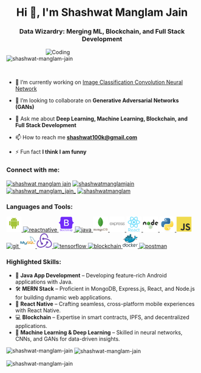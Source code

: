 
<h1 align="center">Hi 👋, I'm Shashwat Manglam Jain</h1>
<h3 align="center">Data Wizardry: Merging ML, Blockchain, and Full Stack Development</h3>

<img align="right" alt="Coding" width="400" src="https://cdn.dribbble.com/users/1162077/screenshots/3848914/programmer.gif"/>
<p align="left"> <img src="https://komarev.com/ghpvc/?username=shashwat-manglam-jain&label=Profile%20views&color=0e75b6&style=flat" alt="shashwat-manglam-jain" /> </p>

<p align="left"> <a href="https://twitter.com/" target="blank"><img src="https://img.shields.io/twitter/follow/?logo=twitter&style=for-the-badge" alt="" /></a> </p>

- 🔭 I’m currently working on [Image Classification Convolution Neural Network](https://github.com/Shashwat-Manglam-Jain/cat_vs_dog_convolution_neural_network.git)

- 👯 I’m looking to collaborate on **Generative Adversarial Networks (GANs)**

- 💬 Ask me about **Deep Learning, Machine Learning, Blockchain, and Full Stack Development**

- 📫 How to reach me **shashwat100k@gmail.com**

- ⚡ Fun fact **I think I am funny**

<h3 align="left">Connect with me:</h3>
<p align="left">
<a href="https://linkedin.com/in/shashwat-manglam-jain" target="blank"><img align="center" src="https://raw.githubusercontent.com/rahuldkjain/github-profile-readme-generator/master/src/images/icons/Social/linked-in-alt.svg" alt="shashwat manglam jain" height="30" width="40" /></a>
<a href="https://kaggle.com/shashwatmanglamjain" target="blank"><img align="center" src="https://raw.githubusercontent.com/rahuldkjain/github-profile-readme-generator/master/src/images/icons/Social/kaggle.svg" alt="shashwatmanglamjain" height="30" width="40" /></a>
<a href="https://instagram.com/shashwat_manglam_jain_" target="blank"><img align="center" src="https://raw.githubusercontent.com/rahuldkjain/github-profile-readme-generator/master/src/images/icons/Social/instagram.svg" alt="shashwat_manglam_jain_" height="30" width="40" /></a>
<a href="https://www.leetcode.com/shashwatmanglam" target="blank"><img align="center" src="https://raw.githubusercontent.com/rahuldkjain/github-profile-readme-generator/master/src/images/icons/Social/leet-code.svg" alt="shashwatmanglam" height="30" width="40" /></a>
</p>

<h3 align="left">Languages and Tools:</h3>
<p align="left"> 
  <a href="https://developer.android.com" target="_blank" rel="noreferrer"> <img src="https://raw.githubusercontent.com/devicons/devicon/master/icons/android/android-original-wordmark.svg" alt="android" width="40" height="40"/> </a> 
  <a href="https://reactnative.dev/" target="_blank" rel="noreferrer"> <img src="https://reactnative.dev/img/header_logo.svg" alt="reactnative" width="40" height="40"/> </a> 
  <a href="https://getbootstrap.com" target="_blank" rel="noreferrer"> <img src="https://raw.githubusercontent.com/devicons/devicon/master/icons/bootstrap/bootstrap-plain-wordmark.svg" alt="bootstrap" width="40" height="40"/> </a> 
  <a href="https://www.w3schools.com/java/" target="_blank" rel="noreferrer"> <img src="https://www.vectorlogo.zone/logos/java/java-icon.svg" alt="java" width="40" height="40"/> </a> 
  <a href="https://www.mongodb.com/" target="_blank" rel="noreferrer"> <img src="https://raw.githubusercontent.com/devicons/devicon/master/icons/mongodb/mongodb-original-wordmark.svg" alt="mongodb" width="40" height="40"/> </a> 
  <a href="https://expressjs.com" target="_blank" rel="noreferrer"> <img src="https://raw.githubusercontent.com/devicons/devicon/master/icons/express/express-original-wordmark.svg" alt="express" width="40" height="40"/> </a> 
  <a href="https://reactjs.org/" target="_blank" rel="noreferrer"> <img src="https://raw.githubusercontent.com/devicons/devicon/master/icons/react/react-original-wordmark.svg" alt="react" width="40" height="40"/> </a> 
  <a href="https://nodejs.org" target="_blank" rel="noreferrer"> <img src="https://raw.githubusercontent.com/devicons/devicon/master/icons/nodejs/nodejs-original-wordmark.svg" alt="nodejs" width="40" height="40"/> </a> 
  <a href="https://www.python.org" target="_blank" rel="noreferrer"> <img src="https://raw.githubusercontent.com/devicons/devicon/master/icons/python/python-original.svg" alt="python" width="40" height="40"/> </a> 
  <a href="https://developer.mozilla.org/en-US/docs/Web/JavaScript" target="_blank" rel="noreferrer"> <img src="https://raw.githubusercontent.com/devicons/devicon/master/icons/javascript/javascript-original.svg" alt="javascript" width="40" height="40"/> </a> 
  <a href="https://git-scm.com/" target="_blank" rel="noreferrer"> <img src="https://www.vectorlogo.zone/logos/git-scm/git-scm-icon.svg" alt="git" width="40" height="40"/> </a> 
  <a href="https://www.mysql.com/" target="_blank" rel="noreferrer"> <img src="https://raw.githubusercontent.com/devicons/devicon/master/icons/mysql/mysql-original-wordmark.svg" alt="mysql" width="40" height="40"/> </a> 
  <a href="https://redux.js.org" target="_blank" rel="noreferrer"> <img src="https://raw.githubusercontent.com/devicons/devicon/master/icons/redux/redux-original.svg" alt="redux" width="40" height="40"/> </a> 
  <a href="https://www.tensorflow.org" target="_blank" rel="noreferrer"> <img src="https://www.vectorlogo.zone/logos/tensorflow/tensorflow-icon.svg" alt="tensorflow" width="40" height="40"/> </a> 
  <a href="https://www.blockchain.com/" target="_blank" rel="noreferrer"> <img src="https://logowik.com/content/uploads/images/ethereum-eth7803.logowik.com.webp" alt="blockchain" width="40" height="40"/> </a> 
  <a href="https://www.docker.com/" target="_blank" rel="noreferrer"> <img src="https://raw.githubusercontent.com/devicons/devicon/master/icons/docker/docker-original-wordmark.svg" alt="docker" width="40" height="40"/> </a> 
  <a href="https://www.postman.com/" target="_blank" rel="noreferrer"> <img src="https://www.vectorlogo.zone/logos/getpostman/getpostman-icon.svg" alt="postman" width="40" height="40"/> </a> 
</p>

<h3 align="left">Highlighted Skills:</h3>
<ul>
  <li>🚀 <strong>Java App Development</strong> – Developing feature-rich Android applications with Java.</li>
  <li>🛠 <strong>MERN Stack</strong> – Proficient in MongoDB, Express.js, React, and Node.js for building dynamic web applications.</li>
  <li>📱 <strong>React Native</strong> – Crafting seamless, cross-platform mobile experiences with React Native.</li>
  <li>💻 <strong>Blockchain</strong> – Expertise in smart contracts, IPFS, and decentralized applications.</li>
  <li>🧠 <strong>Machine Learning & Deep Learning</strong> – Skilled in neural networks, CNNs, and GANs for data-driven insights.</li>
</ul>

<p><img align="left" src="https://github-readme-stats.vercel.app/api/top-langs?username=shashwat-manglam-jain&show_icons=true&locale=en&layout=compact" alt="shashwat-manglam-jain" /></p>

<p>&nbsp;<img align="center" src="https://github-readme-stats.vercel.app/api?username=shashwat-manglam-jain&show_icons=true&locale=en" alt="shashwat-manglam-jain" /></p>

<p><img align="center" src="https://github-readme-streak-stats.herokuapp.com/?user=shashwat-manglam-jain&" alt="shashwat-manglam-jain" /></p>
